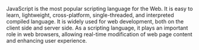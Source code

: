 JavaScript is the most popular scripting language for the Web. It is easy to learn, lightweight, cross-platform, single-threaded, and interpreted compiled language. It is widely used for web development, both on the client side and server side. As a scripting language, it plays an important role in web browsers, allowing real-time modification of web page content and enhancing user experience.
